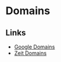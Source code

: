 # Domains

## Links

- [Google Domains](https://domains.google/)
- [Zeit Domains](https://zeit.co/domains)
